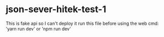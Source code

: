 # json-sever-hitek-test-1

This is fake api so I can't deploy it
run this file before using the web
cmd: 'yarn run dev' or 'npm run dev'
